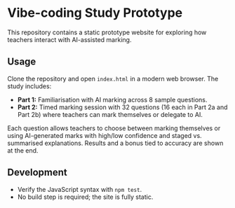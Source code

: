 # Vibe-coding Study Prototype

This repository contains a static prototype website for exploring how teachers interact with AI-assisted marking.

## Usage

Clone the repository and open `index.html` in a modern web browser. The study includes:

- **Part 1:** Familiarisation with AI marking across 8 sample questions.
- **Part 2:** Timed marking session with 32 questions (16 each in Part 2a and Part 2b) where teachers can mark themselves or delegate to AI.

Each question allows teachers to choose between marking themselves or using AI-generated marks with high/low confidence and staged vs. summarised explanations. Results and a bonus tied to accuracy are shown at the end.

## Development

- Verify the JavaScript syntax with `npm test`.
- No build step is required; the site is fully static.


